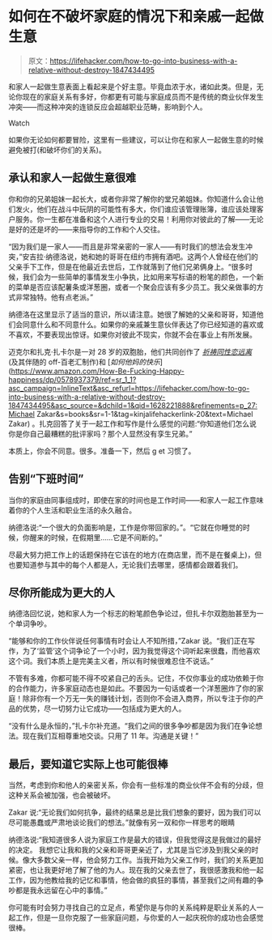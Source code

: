 # 如何在不破坏家庭的情况下和亲戚一起做生意

> 原文：<https://lifehacker.com/how-to-go-into-business-with-a-relative-without-destroy-1847434495>

和家人一起做生意表面上看起来是个好主意。毕竟血浓于水，诸如此类。但是，无论你现在的家庭关系有多好，你都更有可能与家庭成员而不是传统的商业伙伴发生冲突——而这种冲突的连锁反应会超越职业范畴，影响到个人。

Watch

如果你无论如何都要冒险，这里有一些建议，可以让你在和家人一起做生意的时候避免被打(和破坏你们的关系)。

## **承认和家人一起做生意很难**

你和你的兄弟姐妹一起长大，或者你非常了解你的堂兄弟姐妹。你知道什么会让他们发火，他们在战斗中玩阴的可能性有多大，你们谁应该管理账簿，谁应该处理客户服务。你一生都在准备和这个人进行专业的交易！利用你对彼此的了解——无论是好的还是坏的——来指导你的工作和个人交往。

“因为我们是一家人——而且是非常亲密的一家人——有时我们的想法会发生冲突，”安吉拉·纳德洛说，她和她的哥哥在纽约市拥有酒吧。这两个人曾经在他们的父亲手下工作，但是在他最近去世后，工作就落到了他们兄弟俩身上。“很多时候，我们会为一些简单的事情发生小争执，比如用来写标语的粉笔的颜色，一个新的菜单是否应该配薯条或洋葱圈，或者一个聚会应该有多少员工。我父亲做事的方式非常独特。他有点老派。”

纳德洛在这里显示了适当的意识，所以请注意。她很了解她的父亲和哥哥，知道他们会同意什么和不同意什么。如果你的亲戚兼生意伙伴表达了你已经知道的喜欢或不喜欢，不要表现出惊讶。如果你对彼此不现实，你就不会在事业上有所发展。

迈克尔和扎克·扎卡尔是一对 28 岁的双胞胎，他们共同创作了 [*祈祷同性恋远离*](https://www.amazon.com/Pray-Gay-Away-Michael-Zakar/dp/0692986723?asc_campaign=InlineText&asc_refurl=https://lifehacker.com/how-to-go-into-business-with-a-relative-without-destroy-1847434495&asc_source=&tag=kinjalifehackerlink-20) (及其伴随的 off-百老汇制作)和 [*如何他妈的快乐*](https://www.amazon.com/How-Be-Fucking-Happy-happiness/dp/0578937379/ref=sr_1_1?asc_campaign=InlineText&asc_refurl=https://lifehacker.com/how-to-go-into-business-with-a-relative-without-destroy-1847434495&asc_source=&dchild=1&qid=1628221888&refinements=p_27:Michael Zakar&s=books&sr=1-1&tag=kinjalifehackerlink-20&text=Michael Zakar) 。扎克回答了关于一起工作和写作是什么感觉的问题:“你知道他们怎么说你是你自己最糟糕的批评家吗？那个人显然没有孪生兄弟。”

本质上，你会不同意。很多。准备一下，然后 g et 习惯了。

## **告别“下班时间”**

当你的家庭由同事组成时，即使在家的时间也是工作时间——和家人一起工作意味着你的个人生活和职业生活的永久融合。

纳德洛说:“一个很大的负面影响是，工作是你带回家的。”。“它就在你睡觉的时候，你醒来的时候，在假期里……它是不间断的。”

尽最大努力把工作上的话题保持在它该在的地方(在商店里，而不是在餐桌上)，但也要知道参与其中的每个人都是人，无论我们去哪里，感情都会跟着我们。

## **尽你所能成为更大的人**

纳德洛回忆说，她和家人为一个标志的粉笔颜色争论过，但扎卡尔双胞胎甚至为一个单词争吵。

“能够和你的工作伙伴说任何事情有时会让人不知所措，”Zakar 说。“我们正在写作，为了‘监管’这个词争论了一个小时，因为我觉得这个词听起来很蠢，而他喜欢这个词。我们本质上是完美主义者，所以有时候很难忍住不说话。”

不管有多难，你都可能不得不咬紧自己的舌头。记住，不仅你事业的成功依赖于你的合作能力，许多家庭动态也是如此。不要因为一句话或者一个洋葱圈炸了你的家庭！除非你有一个万无一失的赚钱计划，否则你不会进入商界，所以专注于你的产品的优势，尽一切努力让它成功——包括成为更大的人。

“没有什么是永恒的，”扎卡尔补充道。“我们之间的很多争吵都是因为我们在争论想法。现在我们互相尊重地交谈。只用了 11 年。沟通是关键！”

## **最后，要知道它实际上也可能很棒**

当然，考虑到你和他人的亲密关系，你会有一些标准的商业伙伴不会有的分歧，但这种关系会被加强，也会被破坏。

Zakar 说:“无论我们如何抗争，最终的结果总是比我们想象的要好，因为我们可以尽可能愚蠢或严肃地谈论我们的想法。”就像有另一双和你一样思考的眼睛

纳德洛说:“我知道很多人说为家庭工作是最大的错误，但我觉得这是我做过的最好的决定。 我想它让我和我的父亲和哥哥更亲近了，尤其是当它涉及到我父亲的时候。像大多数父亲一样，他会努力工作。当我开始为父亲工作时，我们的关系更加紧密，也让我更好地了解了他的为人。现在我的父亲去世了，我很感激我和他一起工作，因为他教给我的记忆和事情，他会做的疯狂的事情，甚至我们之间有趣的争吵都是我永远留在心中的事情。”

你可能有时会努力寻找自己的立足点，希望你是与你的关系纯粹是职业关系的人一起工作，但是一旦你克服了一些家庭问题，与你爱的人一起庆祝你的成功也会感觉很棒。